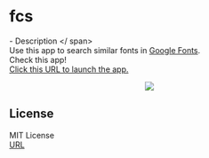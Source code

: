 # fcs

<span style="font-size: 100%;"> - Description </ span>  
Use this app to search similar fonts in [Google Fonts](https://fonts.google.com/).  
Check this app!  
[Click this URL to launch the app.](https://fontcomparisonsystem.herokuapp.com/)

<div align="center"><img src="https://user-images.githubusercontent.com/40710706/111905014-f11a0180-8a8c-11eb-86f6-d8e07742d0fb.png"></div>

## License
MIT License  
[URL](https://github.com/sshhoo/fcs/blob/main/LICENSE)  
